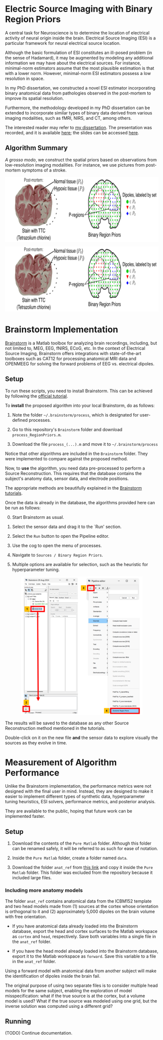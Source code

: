 # Electric Source Imaging with Binary Region Priors

A central task for Neuroscience is to determine the location of electrical activity of neural origin inside the brain. 
Electrical Source Imaging (ESI) is a particular framework for neural electrical source location.

Although the basic formulation of ESI constitutes an ill-posed problem (in the sense of Hadamard), it may be augmented by modeling any additional information we may have about the electrical sources. For instance, minimal-norm estimators assume that the most plausible estimation is that with a lower norm. 
However, minimal-norm ESI estimators possess a low resolution in space.

In my PhD dissertation, we constructed a novel ESI estimator incorporating binary anatomical data from pathologies observed in the post-mortem to improve its spatial resolution.

Furthermore, the methodology developed in my PhD dissertation can be extended to incorporate similar types of binary data derived from various imaging modalities, such as fMRI, NIRS, and CT, among others.

The interested reader may refer to [my dissertation](https://mavmatrix.uta.edu/math_dissertations/162/). 
The presentation was recorded, and it is available [here](https://drive.google.com/file/d/1jC29LfYxnKniUrf4qTJaTYbJNPSoyBz7/view?usp=sharing); 
the slides can be accessed [here](https://drive.google.com/file/d/1jCc60A6hyuYjBBVgBPFIjxB2DwLOZxNE/view?usp=sharing).

## Algorithm Summary

_A grosso modo_, we construct the spatial priors based on observations from low-resolution imaging modalities. For instance, we use pictures from post-mortem symptoms of a stroke.

<picture>
 <source media="(prefers-color-scheme: dark)" 
srcset="https://github.com/EncisoAlva/Region-Priors/blob/main/doc_img/Pregions01.png?raw=true">
 <source media="(prefers-color-scheme: light)" 
srcset="https://github.com/EncisoAlva/Region-Priors/blob/main/doc_img/Pregions02.png?raw=true">
 <img alt="Binary Anatomical Priors are encoded as P-regions. In this example, P-regions are constructed from stain with Tetrazolium chlorine, which reveals hypoxic tissues." src="https://github.com/EncisoAlva/Region-Priors/blob/main/doc_img/Pregions02.png?raw=true"
width="800" height="214" align="center">
</picture>


<p align="center">
<img src="doc_img/Pregions02.png" src-dark="doc_img/Pregions01.png" width="800" height="214">
</p>

# Brainstorm Implementation

[Brainstorm](https://neuroimage.usc.edu/brainstorm/Introduction) is a Matlab toolbox for analyzing brain recordings, including, but not limited to, MEG, EEG, fNIRS, ECoG, etc. In the context of Electrical Source Imaging, Brainstorm offers integrations with state-of-the-art toolboxes such as CAT12 for processing anatomical MRI data and OPENMEEG for solving the forward problems of EEG vs. electrical dipoles.

## Setup

To run these scripts, you need to install Brainstorm. This can be achieved by following the [official tutorial](https://neuroimage.usc.edu/brainstorm/Installation). 

To **install** the proposed algorithm into your local Brainstorm, do as follows:

1. Note the folder `~/.brainstorm/process`, which is designated for user-defined processes. 

2. Go to this repository's `Brainstorm` folder and download `process_RegionPriors.m`.

3. Download the file `process_(...).m` and move it to `~/.brainstorm/process`

Notice that other algorithms are included in the `Brainstorm` folder. They were implemented to compare against the proposed method.

Now, to **use** the algorithm, you need data pre-processed to perform a Source Reconstruction. 
This requires that the database contains the subject's anatomy data, sensor data, and electrode positions. 

The appropriate methods are beautifully explained in the [Brainstorm tutorials](https://neuroimage.usc.edu/brainstorm/Tutorials#Get_started). 

Once the data is already in the database, the algorithms provided here can be run as follows:

0. Start Brainstorm as usual.

1. Select the sensor data and drag it to the `Run' section.

2. Select the `Run` button to open the Pipeline editor.

3. Use the cog to open the menu of processes.

4. Navigate to `Sources / Binary Region Priors`.

5. Multiple options are available for selection, such as the heuristic for hyperparameter tuning.

<p align="center">
<img src="doc_img/Brainstorm_instructions_02.png" src-dark="doc_img/Brainstorm_instructions_01.png" width="400" height="456">
</p>

The results will be saved to the database as any other Source Reconstruction method mentioned in the tutorials.

Double-click on it on the new file **and** the sensor data to explore visually the sources as they evolve in time.

# Measurement of Algorithm Performance

Unlike the Brainstorm implementation, the performance metrics were not designed with the final user in mind. Instead, they are designed to make it easier to implement different types of synthetic data, hyperparameter tuning heuristics, ESI solvers, performance metrics, and posterior analysis.

They are available to the public, hoping that future work can be implemented faster.

## Setup

1. Download the contents of the `Pure Matlab` folder. Although this folder can be renamed safely, it will be referred to as such for ease of notation.

2. Inside the `Pure Matlab` folder, create a folder named `data`.

3. Download the folder `anat_ref` from [this link](https://drive.google.com/drive/folders/1bwrJiAwzQgX9c09XAP01Bx7J5I7iN4oC?usp=sharing) and copy it inside the `Pure Matlab` folder. This folder was excluded from the repository because it included large files.

### Including more anatomy models

The folder `anat_ref` contains anatomical data from the ICBM152 template and two head models made from (1) sources at the cortex whose orientation is orthogonal to it and (2) approximately 5,000 dipoles on the brain volume with free orientation.

- If you have anatomical data already loaded into the Brainstorm database, export the head and cortex surfaces to the Matlab workspace as `cortex` and `head`, respectively. Save both variables into a single file in the `anat_ref` folder.

- If you have the head model already loaded into the Brainstorm database, export it to the Matlab workspace as `forward`. Save this variable to a file in the `anat_ref` folder.

Using a forward model with anatomical data from another subject will make the identification of dipoles inside the brain fail.

The original purpose of using two separate files is to consider multiple head models for the same subject, enabling the exploration of model misspecification: what if the true source is at the cortex, but a volume model is used? What if the true source was modeled using one grid, but the inverse solution was computed using a different grid?

## Running

(TODO) Continue documentation.